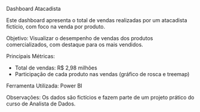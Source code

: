 Dashboard Atacadista

Este dashboard apresenta o total de vendas realizadas por um atacadista fictício, com foco na venda por produto.

Objetivo:
Visualizar o desempenho de vendas dos produtos comercializados, com destaque para os mais vendidos.

Principais Métricas:
- Total de vendas: R$ 2,98 milhões
- Participação de cada produto nas vendas (gráfico de rosca e treemap)

Ferramenta Utilizada:
Power BI

Observações:
Os dados são fictícios e fazem parte de um projeto prático do curso de Analista de Dados.